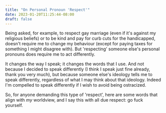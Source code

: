 ```yaml
---
title: "On Personal Pronoun 'Respect'"
date: 2023-01-20T11:25:44-08:00
draft: false
---
```


Being asked, for example, to respect gay marriage (even if it's
against my religious beliefs) or to be kind and pay for curb cuts for
the handicapped, doesn't require me to change my behaviour (except
for paying taxes for something I might disagree with). But
'respecting' someone else's personal pronouns does require me to act
differently.

It changes the way I speak; it changes the words that I use. And not
because I decided to speak differently (I think I speak just fine
already, thank you very much), but because someone else's ideology
tells me to speak differently, regardless of what I may think about
that ideology. Indeed I'm compelled to speak differently if I wish to
avoid being ostracized.

So, for anyone demanding this type of 'respect', here are some words
that align with _my_ worldview, and I say this with all due respect:
go fuck yourself.
